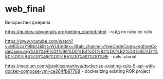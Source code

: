 # web_final

Використані джерела

https://guides.rubyonrails.org/getting_started.html - гайд по ruby on rails

https://www.youtube.com/watch?v=MCEzxY9BbiU&list=WL&index=3&ab_channel=freeCodeCamp.orgfreeCodeCamp.org%D0%9F%D1%96%D0%B4%D1%82%D0%B2%D0%B5%D1%80%D0%B4%D0%B6%D0%B5%D0%BD%D0%BE - rails tutorial 

https://medium.com/@ankitsamarthya/dockerize-existing-rails-5-api-with-docker-compose-yml-ce264fb87788 - dockerizing existing ROR project
